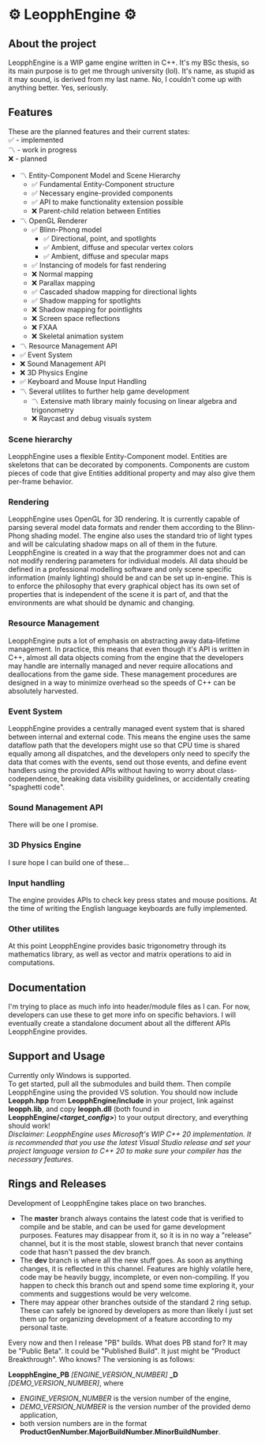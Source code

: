 # ⚙ LeopphEngine ⚙

## About the project
LeopphEngine is a WIP game engine written in C++. It's my BSc thesis, so its main purpose is to get me through university (lol). It's name, as stupid as it may sound, is derived from my last name. No, I couldn't come up with anything better. Yes, seriously.

## Features
These are the planned features and their current states:  
✅ - implemented  
〽️ - work in progress  
❌ - planned  
- 〽️ Entity-Component Model and Scene Hierarchy 
  - ✅ Fundamental Entity-Component structure
  - ✅ Necessary engine-provided components
  - ✅ API to make functionality extension possible
  - ❌ Parent-child relation between Entities
- 〽️ OpenGL Renderer
  - ✅ Blinn-Phong model
    - ✅ Directional, point, and spotlights
    - ✅ Ambient, diffuse and specular vertex colors
    - ✅ Ambient, diffuse and specular maps
  - ✅ Instancing of models for fast rendering
  - ❌ Normal mapping
  - ❌ Parallax mapping
  - ✅ Cascaded shadow mapping for directional lights 
  - ✅ Shadow mapping for spotlights 
  - ❌ Shadow mapping for pointlights
  - ❌ Screen space reflections
  - ❌ FXAA
  - ❌ Skeletal animation system
- 〽️ Resource Management API
- ✅ Event System
- ❌ Sound Management API
- ❌ 3D Physics Engine
- ✅ Keyboard and Mouse Input Handling
- 〽️ Several utilites to further help game development
  - 〽️ Extensive math library mainly focusing on linear algebra and trigonometry
  - ❌ Raycast and debug visuals system

### Scene hierarchy
LeopphEngine uses a flexible Entity-Component model. Entities are skeletons that can be decorated by components. Components are custom pieces of code that give Entities additional property and may also give them per-frame behavior.

### Rendering
LeopphEngine uses OpenGL for 3D rendering. It is currently capable of parsing several model data formats and render them according to the Blinn-Phong shading model. The engine also uses the standard trio of light types and will be calculating shadow maps on all of them in the future. LeopphEngine is created in a way that the programmer does not and can not modify rendering parameters for individual models. All data should be defined in a professional modelling software and only scene specific information (mainly lighting) should be and can be set up in-engine. This is to enforce the philosophy that every graphical object has its own set of properties that is independent of the scene it is part of, and that the environments are what should be dynamic and changing.

### Resource Management
LeopphEngine puts a lot of emphasis on abstracting away data-lifetime management. In practice, this means that even though it's API is written in C++, almost all data objects coming from the engine that the developers may handle are internally managed and never require allocations and deallocations from the game side. These management procedures are designed in a way to minimize overhead so the speeds of C++ can be absolutely harvested.

### Event System
LeopphEngine provides a centrally managed event system that is shared between internal and external code. This means the engine uses the same dataflow path that the developers might use so that CPU time is shared equally among all dispatches, and the developers only need to specify the data that comes with the events, send out those events, and define event handlers using the provided APIs without having to worry about class-codependence, breaking data visibility guidelines, or accidentally creating "spaghetti code".

### Sound Management API
There will be one I promise.

### 3D Physics Engine
I sure hope I can build one of these...

### Input handling
The engine provides APIs to check key press states and mouse positions. At the time of writing the English language keyboards are fully implemented.

### Other utilites
At this point LeopphEngine provides basic trigonometry through its mathematics library, as well as vector and matrix operations to aid in computations.

## Documentation
I'm trying to place as much info into header/module files as I can. For now, developers can use these to get more info on specific behaviors. I will eventually create a standalone document about all the different APIs LeopphEngine provides.

## Support and Usage
Currently only Windows is supported.  
To get started, pull all the submodules and build them. Then compile LeopphEngine using the provided VS solution.
You should now include **Leopph.hpp** from **LeopphEngine/include** in your project, link against **leopph.lib**, and copy **leopph.dll** (both found in **LeopphEngine/*<target_config>***) to your output directory, and everything should work!  
*Disclaimer: LeopphEngine uses Microsoft's WIP C++ 20 implementation. It is recommended that you use the latest Visual Studio release and set your project language version to C++ 20 to make sure your compiler has the necessary features.*

## Rings and Releases
Development of LeopphEngine takes place on two branches.  
- The **master** branch always contains the latest code that is verified to compile and be stable, and can be used for game development purposes. Features may disappear from it, so it is in no way a "release" channel, but it is the most stable, slowest branch that never contains code that hasn't passed the dev branch.  
- The **dev** branch is where all the new stuff goes. As soon as anything changes, it is reflected in this channel. Features are highly volatile here, code may be heavily buggy, incomplete, or even non-compiling. If you happen to check this branch out and spend some time exploring it, your comments and suggestions would be very welcome.
- There may appear other branches outside of the standard 2 ring setup. These can safely be ignored by developers as more than likely I just set them up for organizing development of a feature according to my personal taste.  

Every now and then I release "PB" builds. What does PB stand for? It may be "Public Beta". It could be "Published Build". It just might be "Product Breakthrough". Who knows? The versioning is as follows:  
  
**LeopphEngine_PB** *[ENGINE_VERSION_NUMBER]* **_D** *[DEMO_VERSION_NUMBER]*, where  
- *ENGINE_VERSION_NUMBER* is the version number of the engine,  
- *DEMO_VERSION_NUMBER* is the version number of the provided demo application,  
- both version numbers are in the format **ProductGenNumber.MajorBuildNumber.MinorBuildNumber**.